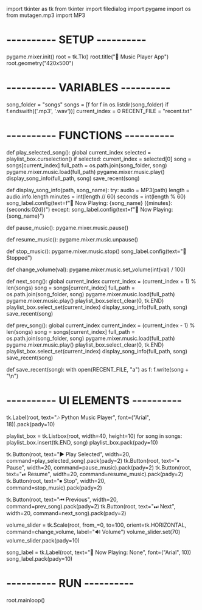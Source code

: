 import tkinter as tk
from tkinter import filedialog
import pygame
import os
from mutagen.mp3 import MP3

# ---------- SETUP ----------
pygame.mixer.init()
root = tk.Tk()
root.title("🎵 Music Player App")
root.geometry("420x500")

# ---------- VARIABLES ----------
song_folder = "songs"
songs = [f for f in os.listdir(song_folder) if f.endswith(('.mp3', '.wav'))]
current_index = 0
RECENT_FILE = "recent.txt"

# ---------- FUNCTIONS ----------
def play_selected_song():
    global current_index
    selected = playlist_box.curselection()
    if selected:
        current_index = selected[0]
        song = songs[current_index]
        full_path = os.path.join(song_folder, song)
        pygame.mixer.music.load(full_path)
        pygame.mixer.music.play()
        display_song_info(full_path, song)
        save_recent(song)

def display_song_info(path, song_name):
    try:
        audio = MP3(path)
        length = audio.info.length
        minutes = int(length // 60)
        seconds = int(length % 60)
        song_label.config(text=f"🎵 Now Playing: {song_name} ({minutes}:{seconds:02d})")
    except:
        song_label.config(text=f"🎵 Now Playing: {song_name}")

def pause_music():
    pygame.mixer.music.pause()

def resume_music():
    pygame.mixer.music.unpause()

def stop_music():
    pygame.mixer.music.stop()
    song_label.config(text="🎵 Stopped")

def change_volume(val):
    pygame.mixer.music.set_volume(int(val) / 100)

def next_song():
    global current_index
    current_index = (current_index + 1) % len(songs)
    song = songs[current_index]
    full_path = os.path.join(song_folder, song)
    pygame.mixer.music.load(full_path)
    pygame.mixer.music.play()
    playlist_box.select_clear(0, tk.END)
    playlist_box.select_set(current_index)
    display_song_info(full_path, song)
    save_recent(song)

def prev_song():
    global current_index
    current_index = (current_index - 1) % len(songs)
    song = songs[current_index]
    full_path = os.path.join(song_folder, song)
    pygame.mixer.music.load(full_path)
    pygame.mixer.music.play()
    playlist_box.select_clear(0, tk.END)
    playlist_box.select_set(current_index)
    display_song_info(full_path, song)
    save_recent(song)

def save_recent(song):
    with open(RECENT_FILE, "a") as f:
        f.write(song + "\n")

# ---------- UI ELEMENTS ----------
tk.Label(root, text="🎶 Python Music Player", font=("Arial", 18)).pack(pady=10)

playlist_box = tk.Listbox(root, width=40, height=10)
for song in songs:
    playlist_box.insert(tk.END, song)
playlist_box.pack(pady=10)

tk.Button(root, text="▶ Play Selected", width=20, command=play_selected_song).pack(pady=2)
tk.Button(root, text="⏸ Pause", width=20, command=pause_music).pack(pady=2)
tk.Button(root, text="⏯ Resume", width=20, command=resume_music).pack(pady=2)
tk.Button(root, text="⏹ Stop", width=20, command=stop_music).pack(pady=2)

tk.Button(root, text="⏮ Previous", width=20, command=prev_song).pack(pady=2)
tk.Button(root, text="⏭ Next", width=20, command=next_song).pack(pady=2)

volume_slider = tk.Scale(root, from_=0, to=100, orient=tk.HORIZONTAL, command=change_volume, label="🔊 Volume")
volume_slider.set(70)
volume_slider.pack(pady=10)

song_label = tk.Label(root, text="🎵 Now Playing: None", font=("Arial", 10))
song_label.pack(pady=10)

# ---------- RUN ----------
root.mainloop()
